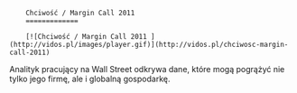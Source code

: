 
        Chciwość / Margin Call 2011 
        =============
        
        [![Chciwość / Margin Call 2011 ](http://vidos.pl/images/player.gif)](http://vidos.pl/chciwosc-margin-call-2011)
        
        
 Analityk pracujący na Wall Street odkrywa dane, które mogą pogrążyć nie tylko jego firmę, ale i globalną gospodarkę.
    